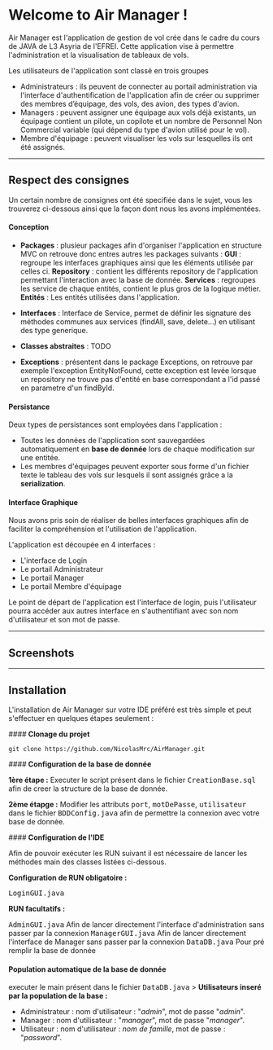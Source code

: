 
Welcome to Air Manager !
===================


Air Manager est l'application de gestion de vol crée dans le cadre du cours de JAVA de L3 Asyria de l'EFREI.
Cette application vise à permettre l'administration et la visualisation de tableaux de vols.

Les utilisateurs de l'application sont classé en trois groupes

 - Administrateurs : ils peuvent de connecter au portail administration via l'interface d'authentification de l'application afin de créer ou supprimer des membres d’équipage, des vols, des avion, des types d'avion.
 - Managers : peuvent assigner une équipage aux vols déjà existants, un équipage contient un pilote, un copilote et un nombre de Personnel Non Commercial variable (qui dépend du type d'avion utilisé pour le vol).
 - Membre d'équipage : peuvent visualiser les vols sur lesquelles ils ont été assignés.

----------


<i class="icon-eye"></i> Respect des consignes
-------------------

Un certain nombre de consignes ont été specifiée dans le sujet, vous les trouverez ci-dessous ainsi que la façon dont nous les avons implémentées.

#### <i class="icon-cog"></i> **Conception**

 - **Packages** : plusieur packages afin d'organiser l'application en structure MVC on retrouve donc entres autres les packages suivants :
		 **GUI** : regroupe les interfaces graphiques ainsi que les éléments utilisée par celles ci.
		 **Repository** : contient les différents repository de l'application permettant l'interaction avec la base de donnée.
		 **Services** : regroupes les service de chaque entités, contient le plus gros de la logique métier.
		**Entités** :  Les entités utilisées dans l'application.
		
 - **Interfaces** : Interface de Service, permet de définir les signature des méthodes communes aux services (findAll, save, delete...) en utilisant des type generique.
 
 - **Classes abstraites** : TODO

 - **Exceptions** : présentent dans le package Exceptions, on retrouve par exemple l'exception EntityNotFound, cette exception est levée lorsque un repository ne trouve pas d'entité en base correspondant a l'id passé en parametre d'un findById.

#### <i class="icon-refresh"></i> **Persistance**

Deux types de persistances sont employées dans l'application : 

- Toutes les données de l'application sont sauvegardées automatiquement en **base de donnée** lors de chaque modification sur une entitée.
- Les membres d'équipages peuvent exporter sous forme d'un fichier texte le tableau des vols sur lesquels il sont assignés grâce a la **serialization**.

#### <i class="icon-refresh"></i> **Interface Graphique**

Nous avons pris soin de réaliser de belles interfaces graphiques afin de faciliter la compréhension et l'utilisation de l'application.

L'application est découpée en 4 interfaces :

- L'interface de Login
- Le portail Administrateur
- Le portail Manager
- Le portail Membre d'équipage

Le point de départ de l'application est l'interface de login, puis l'utilisateur pourra accéder aux autres interface en s'authentifiant avec son nom d'utilisateur et son mot de passe.

----------

<i class="icon-picture"></i> Screenshots
-------------

----------

<i class="icon-download"></i> Installation
-------------

L'installation de Air Manager sur votre IDE préféré est très simple et peut s'effectuer en quelques étapes seulement : 

####**<i class="icon-github-circled"></i> Clonage du projet**

    git clone https://github.com/NicolasMrc/AirManager.git

####**<i class="icon-layers"></i> Configuration de la base de donnée**

**1ère étape :** 
Executer le script présent dans le fichier <kbd>CreationBase.sql</kbd> afin de creer la structure de la base de donnée.

**2ème étapge :**
Modifier les attributs <kbd>port</kbd>, <kbd>motDePasse</kbd>, <kbd>utilisateur</kbd> dans le fichier <kbd>BDDConfig.java</kbd> afin de permettre la connexion avec votre base de donnée.

####**<i class="icon-code"></i> Configuration de l'IDE**

Afin de pouvoir exécuter les RUN suivant il est nécessaire de lancer les méthodes main des classes listées ci-dessous.

**Configuration de RUN obligatoire :**

<kbd>LoginGUI.java</kbd>

**RUN facultatifs :**

<kbd>AdminGUI.java</kbd> Afin de lancer directement l'interface d'administration sans passer par la connexion
<kbd>ManagerGUI.java</kbd> Afin de lancer directement l'interface de Manager sans passer par la connexion
<kbd>DataDB.java</kbd> Pour pré remplir la base de donnée

#### **<i class="icon-list"></i> Population automatique de la base de donnée**
executer le main présent dans le fichier <kbd>DataDB.java</kbd>
		> **Utilisateurs inseré par la population de la base :**
 - Administrateur : nom d'utilisateur : "*admin*", mot de passe "*admin*".
 - Manager : nom d'utilisateur : "*manager*", mot de passe "*manager*".
 - Utilisateur : nom d'utilisateur : *nom de famille*, mot de passe : "*password*".